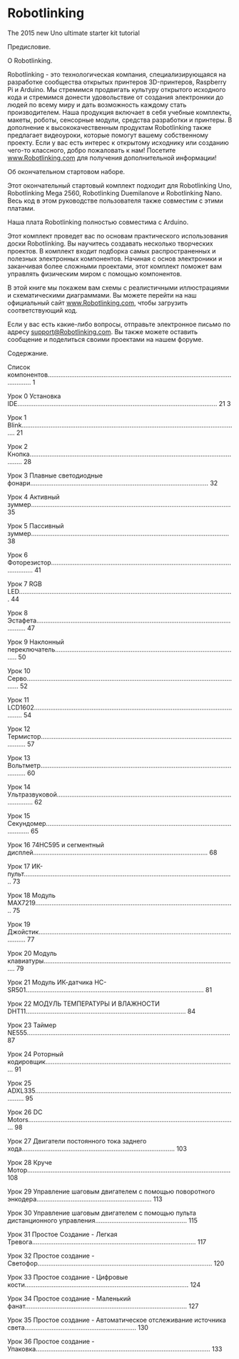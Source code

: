 # Robotlinking
The 2015 new Uno ultimate starter kit tutorial


Предисловие.

О Robotlinking.

Robotlinking - это технологическая компания, специализирующаяся на разработке сообщества открытых принтеров 3D-принтеров, Raspberry Pi и Arduino. Мы стремимся продвигать культуру открытого исходного кода и стремимся донести удовольствие от создания электроники до людей по всему миру и дать возможность каждому стать производителем. Наша продукция включает в себя учебные комплекты, макеты, роботы, сенсорные модули, средства разработки и принтеры. В дополнение к высококачественным продуктам Robotlinking также предлагает видеоуроки, которые помогут вашему собственному проекту. Если у вас есть интерес к открытому исходнику или созданию чего-то классного, добро пожаловать к нам! Посетите www.Robotlinking.com для получения дополнительной информации!

Об окончательном стартовом наборе.

Этот окончательный стартовый комплект подходит для Robotlinking Uno, Robotlinking Mega 2560, Robotlinking Duemilanove и Robotlinking Nano. Весь код в этом руководстве пользователя также совместим с этими платами.

Наша плата Robotlinking полностью совместима с Arduino.

Этот комплект проведет вас по основам практического использования доски Robotlinking. Вы научитесь создавать несколько творческих проектов. В комплект входит подборка самых распространенных и полезных электронных компонентов. Начиная с основ электроники и заканчивая более сложными проектами, этот комплект поможет вам управлять физическим миром с помощью компонентов.


В этой книге мы покажем вам схемы с реалистичными иллюстрациями и схематическими диаграммами. Вы можете перейти на наш официальный сайт www.Robotlinking.com, чтобы загрузить соответствующий код.

Если у вас есть какие-либо вопросы, отправьте электронное письмо по адресу support@Robotlinking.com. Вы также можете оставить сообщение и поделиться своими проектами на нашем форуме.






Содержание.

Список компонентов................................................................................................................... 1

Урок 0 Установка IDE............................................................................................................... 21 3

Урок 1 Blink......................................................................................................................... 21

Урок 2 Кнопка........................................................................................................................ 28

Урок 3 Плавные светодиодные фонари................................................................................................... 32

Урок 4 Активный зуммер............................................................................................................... 35

Урок 5 Пассивный зуммер.............................................................................................................. 38

Урок 6 Фоторезистор.................................................................................................................. 41

Урок 7 RGB LED....................................................................................................................... 44

Урок 8 Эстафета...................................................................................................................... 47

Урок 9 Наклонный переключатель....................................................................................................... 50

Урок 10 Серво........................................................................................................................ 52

Урок 11 LCD1602...................................................................................................................... 54

Урок 12 Термистор.................................................................................................................... 57

Урок 13 Вольтметр.................................................................................................................... 60

Урок 14 Ультразвуковой............................................................................................................... 62

Урок 15 Секундомер................................................................................................................... 65

Урок 16 74HC595 и сегментный дисплей................................................................................................. 68

Урок 17 ИК-пульт..................................................................................................................... 73

Урок 18 Модуль MAX7219............................................................................................................... 75

Урок 19 Джойстик..................................................................................................................... 77

Урок 20 Модуль клавиатуры............................................................................................................ 79

Урок 21 Модуль ИК-датчика HC-SR501................................................................................................... 81

Урок 22 МОДУЛЬ ТЕМПЕРАТУРЫ И ВЛАЖНОСТИ DHT11......................................................................................... 84

Урок 23 Таймер NE555................................................................................................................. 87

Урок 24 Роторный кодировщик.......................................................................................................... 91

Урок 25 ADXL335...................................................................................................................... 95

Урок 26 DC Motors.................................................................................................................... 98

Урок 27 Двигатели постоянного тока заднего хода..................................................................................... 103

Урок 28 Круче Мотор................................................................................................................. 108

Урок 29 Управление шаговым двигателем с помощью поворотного энкодера................................................................ 113

Урок 30 Управление шаговым двигателем с помощью пульта дистанционного управления................................................... 115

Урок 31 Простое Создание - Легкая Тревога........................................................................................... 117

Урок 32 Простое создание - Светофор................................................................................................. 120

Урок 33 Простое создание - Цифровые кости........................................................................................... 124

Урок 34 Простое создание - Маленький фанат.......................................................................................... 127

Урок 35 Простое создание - Автоматическое отслеживание источника света.............................................................. 130

Урок 36 Простое создание - Упаковка................................................................................................. 133
